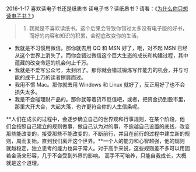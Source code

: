 2016-1-17 喜欢读电子书还是纸质书
读电子书？读纸质书？请看：《[为什么你只想读电子书？](http://mp.weixin.qq.com/s?__biz=MjM5ODQ2MDIyMA==&mid=401896176&idx=1&sn=b270cd63ba640814454dc5fad165b3b7&scene=1&srcid=0117D7k5YCFUOSXx3uOnkoBa#wechat_redirect)》
>1. 我就是不喜欢读纸书。这个后果会导致你错过太多没有电子版的好书，而好的内容和知识的积累，会彻底改变你的生活。
- 我就是不习惯用微信。那你就去用 QQ 和 MSN 好了，哦，对不起 MSN 已经从这个世界上消失了。而你会错过微信这个巨大生态的成长和构建过程，其中蕴藏的改变命运的机会何止千万。
- 我就是不爱写公众号，太封闭了。那你就会错过锻炼写作能力的机会，并与可能的成千上万的读者擦肩而过。
- 我用不惯 Mac。那你就去用 Windows 和 Linux 就好了，反正用好了也不会损失太多。
- 我是不会碰理财产品的。那你就等着货币贬值吧，或者，把资金扔到股市里，那里大开大合，大起大落，也许更符合你的人生信条呢。

**人们在成长的过程中，会逐步确立自己的世界观和行事规则，在某个阶段，他们会按照自己建立的规则做事，做自己认为对的事，不逾越自己设置的底线，改变那些能改变的，接受那些不能改变的，不断前行，并且在前行的过程中建立新的规则，周而复始，直到我们离开这个世界。**一个人的能力和心智越强，他的规则就越稳定，独立思考的能力也异于常人。对于高手来说，这些规则差不多可以用固若金汤来形容，几乎不会受到外界的影响。
高手不可培养，只能自我成长，大概就是这个道理。
